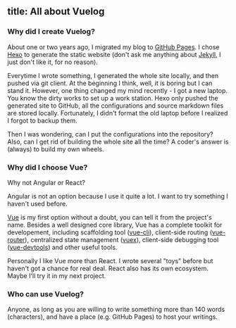 title: All about Vuelog
---
### Why did I create Vuelog?

About one or two years ago, I migrated my blog to [GitHub Pages](https://pages.github.com/). I chose [Hexo](https://hexo.io/) to generate the static website (don't ask me anything about [Jekyll](https://jekyllrb.com/), I just don't like it, for no reason).

Everytime I wrote something, I generated the whole site locally, and then pushed via git client. At the beginning I think, well, it is boring but I can stand it. However, one thing changed my mind recently - I got a new laptop. You know the dirty works to set up a work station. Hexo only pushed the generated site to GitHub, all the configurations and source markdown files are stored locally. Fortunately, I didn't format the old laptop before I realized I forgot to backup them.

Then I was wondering, can I put the configurations into the repository? Also, can I get rid of building the whole site all the time? A coder's answer is (always) to build my own wheels.

### Why did I choose Vue?

Why not Angular or React?

Angular is not an option because I use it quite a lot. I want to try something I haven't used before. 

[Vue](http://vuejs.org/) is my first option without a doubt, you can tell it from the project's name. Besides a well designed core library, Vue has a complete toolkit for developement, including scaffolding tool ([vue-cli](https://github.com/vuejs/vue-cli)), client-side routing ([vue-router](https://github.com/vuejs/vue-router)), centralized state management ([vuex](https://github.com/vuejs/vuex)), client-side debugging tool ([vue-devtools](https://github.com/vuejs/vue-devtools)) and other useful tools.

Personally I like Vue more than React. I wrote several "toys" before but haven't got a chance for real deal. React also has its own ecosystem. Maybe I'll try it in my next project.

### Who can use Vuelog?

Anyone, as long as you are willing to write something more than 140 words (characters), and have a place (e.g. GitHub Pages) to host your writings.
